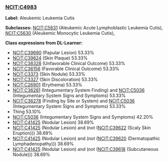 
### [NCIT:C4983](http://purl.obolibrary.org/obo/NCIT_C4983)
**Label:** Aleukemic Leukemia Cutis

**Subclasses:** [NCIT:C5631](http://purl.obolibrary.org/obo/NCIT_C5631) (Aleukemic Acute Lymphoblastic Leukemia Cutis), [NCIT:C5630](http://purl.obolibrary.org/obo/NCIT_C5630) (Aleukemic Monocytic Leukemia Cutis), 

**Class expressions from DL-Learner:**

- [NCIT:C39690](http://purl.obolibrary.org/obo/NCIT_C39690) (Papular Lesion) 53.33%
- [NCIT:C39624](http://purl.obolibrary.org/obo/NCIT_C39624) (Skin Plaque) 53.33%
- [NCIT:C38328](http://purl.obolibrary.org/obo/NCIT_C38328) (Unfavorable Clinical Outcome) 53.33%
- [NCIT:C36156](http://purl.obolibrary.org/obo/NCIT_C36156) (Favorable Clinical Outcome) 53.33%
- [NCIT:C3373](http://purl.obolibrary.org/obo/NCIT_C3373) (Skin Nodule) 53.33%
- [NCIT:C3327](http://purl.obolibrary.org/obo/NCIT_C3327) (Skin Discoloration) 53.33%
- [NCIT:C26901](http://purl.obolibrary.org/obo/NCIT_C26901) (Erythema) 53.33%
- [NCIT:C36281](http://purl.obolibrary.org/obo/NCIT_C36281) (Integumentary System Finding) and [NCIT:C5036](http://purl.obolibrary.org/obo/NCIT_C5036) (Integumentary System Signs and Symptoms) 53.33%
- [NCIT:C36278](http://purl.obolibrary.org/obo/NCIT_C36278) (Finding by Site or System) and [NCIT:C5036](http://purl.obolibrary.org/obo/NCIT_C5036) (Integumentary System Signs and Symptoms) 53.33%
- Thing 53.10%
- [NCIT:C5036](http://purl.obolibrary.org/obo/NCIT_C5036) (Integumentary System Signs and Symptoms) 42.20%
- [NCIT:C41425](http://purl.obolibrary.org/obo/NCIT_C41425) (Nodular Lesion) 38.69%
- [NCIT:C41425](http://purl.obolibrary.org/obo/NCIT_C41425) (Nodular Lesion) and (not ([NCIT:C39622](http://purl.obolibrary.org/obo/NCIT_C39622) (Scaly Skin Eruption))) 38.69%
- [NCIT:C41425](http://purl.obolibrary.org/obo/NCIT_C41425) (Nodular Lesion) and (not ([NCIT:C39620](http://purl.obolibrary.org/obo/NCIT_C39620) (Dermatopathic Lymphadenopathy))) 38.69%
- [NCIT:C41425](http://purl.obolibrary.org/obo/NCIT_C41425) (Nodular Lesion) and (not ([NCIT:C39618](http://purl.obolibrary.org/obo/NCIT_C39618) (Subcutaneous Nodule))) 38.69%


